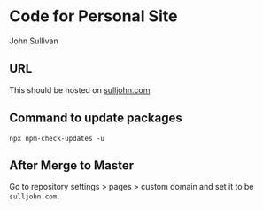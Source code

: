 # Code for Personal Site

John Sullivan

## URL

This should be hosted on [sulljohn.com](http://sulljohn.com)

## Command to update packages

```
npx npm-check-updates -u
```

## After Merge to Master

Go to repository settings > pages > custom domain and set it to be `sulljohn.com`.